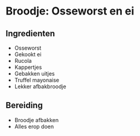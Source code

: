 # Broodje: Osseworst en ei

## Ingredienten

- Osseworst
- Gekookt ei
- Rucola
- Kappertjes
- Gebakken uitjes
- Truffel mayonaise
- Lekker afbakbroodje

## Bereiding

- Broodje afbakken
- Alles erop doen
